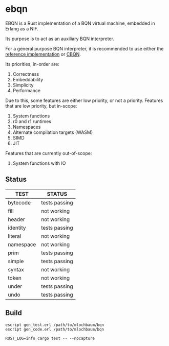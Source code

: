 ebqn
=====

EBQN is a Rust implementation of a BQN virtual machine, embedded in Erlang as a NIF.

Its purpose is to act as an auxiliary BQN interpreter.

For a general purpose BQN interpreter, it is recommended to use either the [reference implementation](https://github.com/mlochbaum/BQN/blob/master/bqn.js) or [CBQN](https://github.com/dzaima/CBQN).

Its priorities, in-order are:
1. Correctness
2. Embeddability
3. Simplicity
4. Performance

Due to this, some features are either low priority, or not a priority.
Features that are low priority, but in-scope:
1. System functions
2. r0 and r1 runtimes
3. Namespaces
4. Alternate compilation targets (WASM)
5. SIMD
6. JIT

Features that are currently out-of-scope:
1. System functions with IO

Status
------

|TEST|STATUS|
|---|---|
|bytecode|tests passing|
|fill|not working|
|header|not working|
|identity|tests passing|
|literal|not working|
|namespace|not working|
|prim|tests passing|
|simple|tests passing|
|syntax|not working|
|token|not working|
|under|tests passing|
|undo|tests passing|


Build
-----

    escript gen_test.erl /path/to/mlochbaum/bqn
    escript gen_code.erl /path/to/mlochbaum/bqn

    RUST_LOG=info cargo test -- --nocapture

